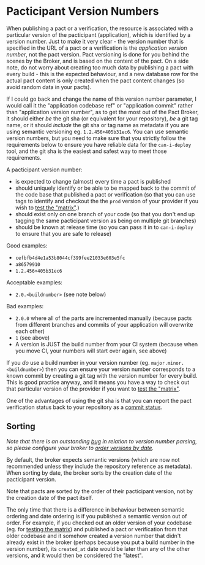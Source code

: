 # Pacticipant Version Numbers

When publishing a pact or a verification, the resource is associated with a particular version of the pacticipant (application), which is identified by a version number. Just to make it very clear - the version number that is specified in the URL of a pact or a verification is the _application version number_, not the pact version. Pact versioning is done for you behind the scenes by the Broker, and is based on the content of the pact. On a side note, do not worry about creating too much data by publishing a pact with every build - this is the expected behaviour, and a new database row for the actual pact content is only created when the pact content changes (so avoid random data in your pacts).

If I could go back and change the name of this version number parameter, I would call it the "application codebase ref" or "application commit" rather than "application version number", as to get the most out of the Pact Broker, it should either _be_ the git sha (or equivalent for your repository), _be_ a git tag name, or it should _include_ the git sha or tag name as metadata if you are using semantic versioning eg. `1.2.456+405b31ec6`. You can use semantic version numbers, but you need to make sure that you strictly follow the requirements below to ensure you have reliable data for the `can-i-deploy` tool, and the git sha is the easiest and safest way to meet those requirements.

A pacticipant version number:

* is expected to change (almost) every time a pact is published
* should uniquely identify or be able to be mapped back to the commit of the code base that published a pact or verification (so that you can use tags to identify and checkout the the `prod` version of your provider if you wish to [test the "matrix"][testing-the-matrix].)
* should exist only on one branch of your code (so that you don't end up tagging the same pacticipant version as being on multiple git branches)
* should be known at release time (so you can pass it in to `can-i-deploy` to ensure that you are safe to release)

Good examples:

* `cefbfb4d4e1a53b8044cf399fee21033e603e5fc`
* `a86579910`
* `1.2.456+405b31ec6`

Acceptable examples:
* `2.0.<buildnumber>` (see note below)

Bad examples:

* `2.0.0` where all of the parts are incremented manually (because pacts from different branches and commits of your application will overwrite each other)
* `1` (see above)
* A version is JUST the build number from your CI system (because when you move CI, your numbers will start over again, see above)

If you _do_ use a build number in your version number (eg. `major.minor.<buildnumber>`) then you can ensure your version number corresponds to a known commit by creating a git tag with the version number for every build. This is good practice anyway, and it means you have a way to check out that particular version of the provider if you want to [test the "matrix"][testing-the-matrix].

One of the advantages of using the git sha is that you can report the pact verification status back to your repository as a [commit status](advanced_topics/webhooks/template_lib.md#github---publish-commit-status).

## Sorting

_Note that there is an outstanding [bug](https://github.com/pact-foundation/pact_broker/issues/175) in relation to version number parsing, so please configure your broker to [order versions by date](configuration/configuration.md#ordering-versions-by-date)._

By default, the broker expects semantic versions (which are now not recommended unless they include the repository reference as metadata). When sorting by date, the broker sorts by the creation date of the pacticipant version.

Note that pacts are sorted by the order of their pacticipant version, not by the creation date of the pact itself.

The only time that there is a difference in behaviour between semantic ordering and date ordering is if you published a semantic version out of order. For example, if you checked out an older version of your codebase (eg. for [testing the matrix][testing-the-matrix]) and published a pact or verification from that older codebase and it somehow created a version number that didn't already exist in the broker (perhaps because you put a build number in the version number), its `created_at` date would be later than any of the other versions, and it would then be considered the "latest".

[testing-the-matrix]: http://rea.tech/enter-the-pact-matrix-or-how-to-decouple-the-release-cycles-of-your-microservices/
